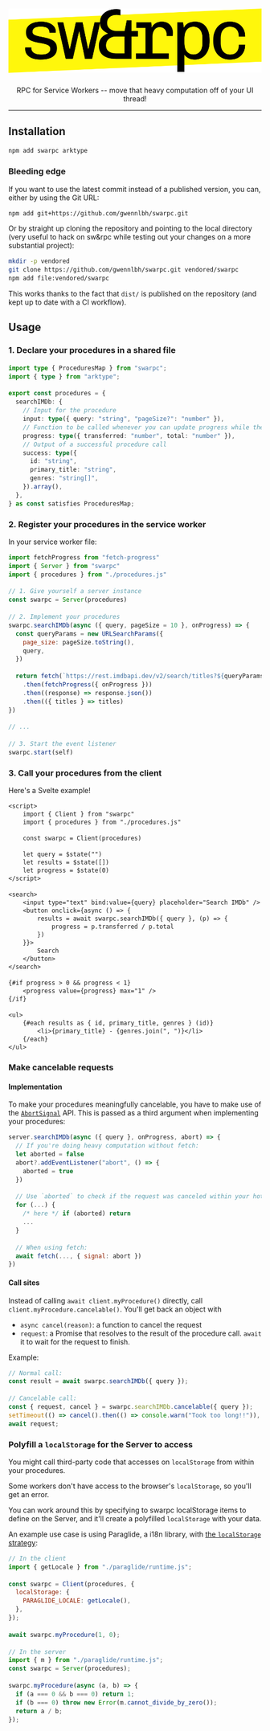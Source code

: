 <div align=center>
<h1>
  <img src="./logo.svg" alt="sw&rpc" />
</h1>

RPC for Service Workers -- move that heavy computation off of your UI thread!

</div>
 
* * *

## Installation

```bash
npm add swarpc arktype
```

### Bleeding edge

If you want to use the latest commit instead of a published version, you can, either by using the Git URL:

```bash
npm add git+https://github.com/gwennlbh/swarpc.git
```

Or by straight up cloning the repository and pointing to the local directory (very useful to hack on sw&rpc while testing out your changes on a more substantial project):

```bash
mkdir -p vendored
git clone https://github.com/gwennlbh/swarpc.git vendored/swarpc
npm add file:vendored/swarpc
```

This works thanks to the fact that `dist/` is published on the repository (and kept up to date with a CI workflow).

## Usage

### 1. Declare your procedures in a shared file

```typescript
import type { ProceduresMap } from "swarpc";
import { type } from "arktype";

export const procedures = {
  searchIMDb: {
    // Input for the procedure
    input: type({ query: "string", "pageSize?": "number" }),
    // Function to be called whenever you can update progress while the procedure is running -- long computations are a first-class concern here. Examples include using the fetch-progress NPM package.
    progress: type({ transferred: "number", total: "number" }),
    // Output of a successful procedure call
    success: type({
      id: "string",
      primary_title: "string",
      genres: "string[]",
    }).array(),
  },
} as const satisfies ProceduresMap;
```

### 2. Register your procedures in the service worker

In your service worker file:

```javascript
import fetchProgress from "fetch-progress"
import { Server } from "swarpc"
import { procedures } from "./procedures.js"

// 1. Give yourself a server instance
const swarpc = Server(procedures)

// 2. Implement your procedures
swarpc.searchIMDb(async ({ query, pageSize = 10 }, onProgress) => {
  const queryParams = new URLSearchParams({
    page_size: pageSize.toString(),
    query,
  })

  return fetch(`https://rest.imdbapi.dev/v2/search/titles?${queryParams}`)
    .then(fetchProgress({ onProgress }))
    .then((response) => response.json())
    .then(({ titles } => titles)
})

// ...

// 3. Start the event listener
swarpc.start(self)
```

### 3. Call your procedures from the client

Here's a Svelte example!

```svelte
<script>
    import { Client } from "swarpc"
    import { procedures } from "./procedures.js"

    const swarpc = Client(procedures)

    let query = $state("")
    let results = $state([])
    let progress = $state(0)
</script>

<search>
    <input type="text" bind:value={query} placeholder="Search IMDb" />
    <button onclick={async () => {
        results = await swarpc.searchIMDb({ query }, (p) => {
            progress = p.transferred / p.total
        })
    }}>
        Search
    </button>
</search>

{#if progress > 0 && progress < 1}
    <progress value={progress} max="1" />
{/if}

<ul>
    {#each results as { id, primary_title, genres } (id)}
        <li>{primary_title} - {genres.join(", ")}</li>
    {/each}
</ul>
```

### Make cancelable requests

#### Implementation

To make your procedures meaningfully cancelable, you have to make use of the [`AbortSignal`](https://developer.mozilla.org/en-US/docs/Web/API/AbortSignal) API. This is passed as a third argument when implementing your procedures:

```js
server.searchIMDb(async ({ query }, onProgress, abort) => {
  // If you're doing heavy computation without fetch:
  let aborted = false
  abort?.addEventListener("abort", () => {
    aborted = true
  })

  // Use `aborted` to check if the request was canceled within your hot loop
  for (...) {
    /* here */ if (aborted) return
    ...
  }

  // When using fetch:
  await fetch(..., { signal: abort })
})
```

#### Call sites

Instead of calling `await client.myProcedure()` directly, call `client.myProcedure.cancelable()`. You'll get back an object with

- `async cancel(reason)`: a function to cancel the request
- `request`: a Promise that resolves to the result of the procedure call. `await` it to wait for the request to finish.

Example:

```js
// Normal call:
const result = await swarpc.searchIMDb({ query });

// Cancelable call:
const { request, cancel } = swarpc.searchIMDb.cancelable({ query });
setTimeout(() => cancel().then(() => console.warn("Took too long!!")), 5_000);
await request;
```

### Polyfill a `localStorage` for the Server to access

You might call third-party code that accesses on `localStorage` from within your procedures.

Some workers don't have access to the browser's `localStorage`, so you'll get an error.

You can work around this by specifying to swarpc localStorage items to define on the Server, and it'll create a polyfilled `localStorage` with your data.

An example use case is using Paraglide, a i18n library, with [the `localStorage` strategy](https://inlang.com/m/gerre34r/library-inlang-paraglideJs/strategy#localstorage):

```js
// In the client
import { getLocale } from "./paraglide/runtime.js";

const swarpc = Client(procedures, {
  localStorage: {
    PARAGLIDE_LOCALE: getLocale(),
  },
});

await swarpc.myProcedure(1, 0);

// In the server
import { m } from "./paraglide/runtime.js";
const swarpc = Server(procedures);

swarpc.myProcedure(async (a, b) => {
  if (a === 0 && b === 0) return 1;
  if (b === 0) throw new Error(m.cannot_divide_by_zero());
  return a / b;
});
```
